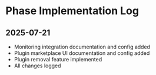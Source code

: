 # Phase Implementation Log

## 2025-07-21
- Monitoring integration documentation and config added
- Plugin marketplace UI documentation and config added
- Plugin removal feature implemented
- All changes logged
